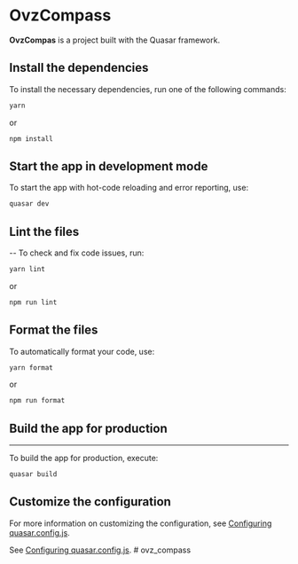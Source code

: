
# OvzCompass

**OvzCompas** is a project built with the Quasar framework.

## Install the dependencies

To install the necessary dependencies, run one of the following commands:

```bash
yarn
```

or

```bash
npm install
```

## Start the app in development mode

To start the app with hot-code reloading and error reporting, use:

```bash
quasar dev
```

## Lint the files
--
To check and fix code issues, run:

```bash
yarn lint
```

or

```bash
npm run lint
```

## Format the files

To automatically format your code, use:

```bash
yarn format
```

or

```bash
npm run format
```

## Build the app for production
---
To build the app for production, execute:

```bash
quasar build
```

## Customize the configuration

For more information on customizing the configuration, see [Configuring quasar.config.js](https://v2.quasar.dev/quasar-cli-vite/quasar-config-js).


See [Configuring quasar.config.js](https://v2.quasar.dev/quasar-cli-vite/quasar-config-js).
#   o v z _ c o m p a s s 
 
 
